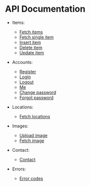 # API Documentation

* Items:
    - [Fetch items](./fetchItems.md)
    - [Fetch single item](./fetchSingleItem.md)
    - [Insert item](./insertItem.md)
    - [Delete item](./deleteItem.md)
    - [Update item](./updateItem.md)

* Accounts:
    - [Register](./registerAccount.md)
    - [Login](./login.md)
    - [Logout](./logout.md)
    - [Me](./me.md)
    - [Change password](./changePassword.md)
    - [Forgot password](./forgotPassword.md)

* Locations:
    - [Fetch locations](./fetchLocations.md)
    
* Images:
    - [Upload image](./uploadImage.md)
    - [Fetch image](./fetchImage.md)

* Contact:
    - [Contact](./contact.md)

* Errors:
    - [Error codes](./ErrorCodes.md)

